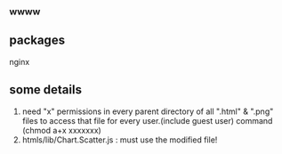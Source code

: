 ### wwww ###

## packages ##
nginx 

## some details ##
1. need "x" permissions in every parent directory of all ".html" & ".png" files to access that file for every user.(include guest user)
command (chmod a+x xxxxxxx)
2. htmls/lib/Chart.Scatter.js : must use the modified file!